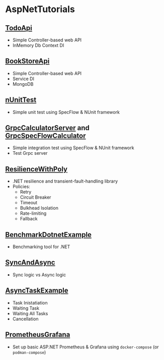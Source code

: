 # AspNetTutorials

## [TodoApi](TodoApi)
- Simple Controller-based web API
- InMemory Db Context DI

## [BookStoreApi](BookStoreApi)
- Simple Controller-based web API
- Service DI
- MongoDB

## [nUnitTest](nUnitTest)
- Simple unit test using SpecFlow & NUnit framework

## [GrpcCalculatorServer](GrpcCalculatorServer) and [GrpcSpecFlowCalculator](GrpcSpecFlowCalculator)
- Simple integration test using SpecFlow & NUnit framework
- Test Grpc server

## [ResilienceWithPoly](ResilienceWithPoly)
- .NET resilience and transient-fault-handling library
- Policies:
  - Retry
  - Circuit Breaker
  - Timeout
  - Bulkhead Isolation
  - Rate-limiting
  - Fallback

## [BenchmarkDotnetExample](BenchmarkDotnetExample)
- Benchmarking tool for .NET

## [SyncAndAsync](SyncAndAsync)
- Sync logic vs Async logic

## [AsyncTaskExample](AsyncTaskExample)
- Task Inistatiation
- Waiting Task
- Waiting All Tasks
- Cancellation

## [PrometheusGrafana](PrometheusGrafana)
- Set up basic ASP.NET Prometheus & Grafana using `docker-compose` (or `podman-compose`)

